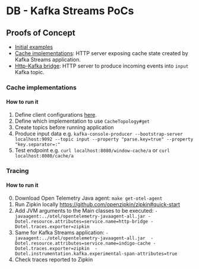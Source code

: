 # DB - Kafka Streams PoCs

## Proofs of Concept

- [Initial examples](src/main/java/poc/App.java)
- [Cache implementations](src/main/java/poc/indigo/StreamingCache.java): HTTP server exposing cache state created by Kafka Streams application.
- [Http-Kafka bridge](src/main/java/poc/HttpBridge.java): HTTP server to produce incoming events into `input` Kafka topic.

### Cache implementations

#### How to run it

1. Define client configurations [here](src/main/resources/streams.properties). 
2. Define which implementation to use `CacheTopology#get`
3. Create topics before running application
4. Produce input data e.g. `kafka-console-producer --bootstrap-server localhost:9092 --topic input --property "parse.key=true" --property "key.separator=:"`
5. Test endpoint e.g. `curl localhost:8080/window-cache/a` or `curl localhost:8080/cache/a`

### Tracing

#### How to run it

0. Download Open Telemetry Java agent: `make get-otel-agent`
1. Run Zipkin locally <https://github.com/openzipkin/zipkin#quick-start>
2. Add JVM arguments to the Main classes to be executed: `-javaagent:../otel/opentelemetry-javaagent-all.jar
   -Dotel.resource.attributes=service.name=http-bridge
   -Dotel.traces.exporter=zipkin`
3. Same for Kafka Streams application: `-javaagent:../otel/opentelemetry-javaagent-all.jar  -Dotel.resource.attributes=service.name=indigo-cache -Dotel.traces.exporter=zipkin  -Dotel.instrumentation.kafka.experimental-span-attributes=true`
4. Check traces reported to Zipkin
